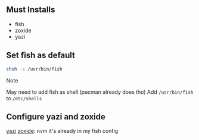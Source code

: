## Must Installs
- fish
- zoxide
- yazi

## Set fish as default
```bash
chsh -s /usr/bin/fish
```
> [!NOTE]
> May need to add fish as shell (pacman already does tho)
> Add `/usr/bin/fish` to `/etc/shells`

## Configure yazi and zoxide
[yazi](https://yazi-rs.github.io/docs/quick-start)
[zoxide](): nvm it's already in my fish config
